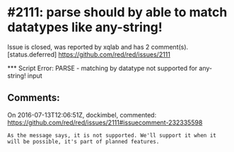 
#2111: parse should by able to match datatypes like any-string!
================================================================================
Issue is closed, was reported by xqlab and has 2 comment(s).
[status.deferred]
<https://github.com/red/red/issues/2111>

**\* Script Error: PARSE - matching by datatype not supported for any-string! input



Comments:
--------------------------------------------------------------------------------

On 2016-07-13T12:06:51Z, dockimbel, commented:
<https://github.com/red/red/issues/2111#issuecomment-232335598>

    As the message says, it is not supported. We'll support it when it will be possible, it's part of planned features.

